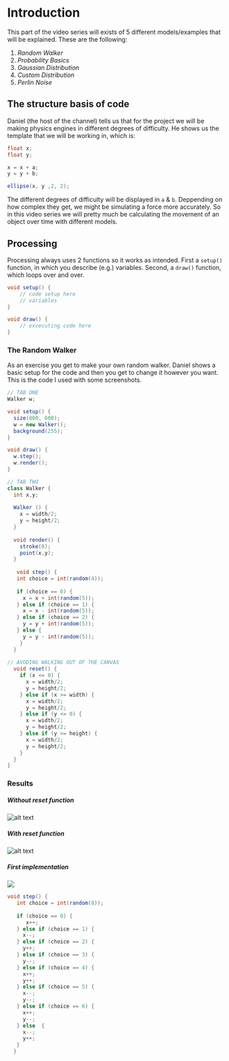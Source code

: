 # Introduction
This part of the video series will exists of 5 different models/examples that will be explained. These are the following:
1. _Random Walker_
2. _Probability Basics_
3. _Gaussian Distribution_
4. _Custom Distribution_
5. _Perlin Noise_


## The structure basis of code
Daniel (the host of the channel) tells us that for the project we will be making physics engines in different degrees of difficulty. He shows us the template that we will be working in, which is:

```java
float x;
float y;

x = x + a;
y = y + b;

ellipse(x, y ,2, 2);
```

The different degrees of difficulty will be displayed in `a` & `b`. Deppending on how complex they get, we might be simulating a force more accurately. So in this video series we will pretty much be calculating the movement of an object over time with different models. 

## Processing
Processing always uses 2 functions so it works as intended. First a `setup()` function, in which you describe (e.g.) variables. Second, a `draw()` function, which loops over and over. 

```java
void setup() {
    // code setup here 
    // variables
}

void draw() {
    // excecuting code here
}
```

### The Random Walker
As an exercise you get to make your own random walker. Daniel shows a basic setup for the code and then you get to change it however you want. This is the code I used with some screenshots. 

```java
// TAB ONE
Walker w;

void setup() {
  size(800, 600);
  w = new Walker();
  background(255);
}

void draw() {
  w.step();
  w.render();
}

// TAB TWO
class Walker {
  int x,y;
  
  Walker () {
    x = width/2;
    y = height/2;
  }
  
  void render() {
    stroke(0);
    point(x,y);
  }
  
   void step() {
   int choice = int(random(4));
   
   if (choice == 0) {
     x = x + int(random(5));
   } else if (choice == 1) {
     x = x - int(random(5));
   } else if (choice == 2) {
     y = y + int(random(5)); 
   } else {
     y = y - int(random(5));
    }
  }
  
// AVODING WALKING OUT OF THE CANVAS 
  void reset() {
    if (x <= 0) {
      x = width/2;
      y = height/2;
    } else if (x >= width) {
      x = width/2;
      y = height/2;
    } else if (y <= 0) {
      x = width/2;
      y = height/2;
    } else if (y >= height) {
      x = width/2;
      y = height/2;
    }
  }
}
```

### Results
##### _Without reset function_
![alt text](https://imgur.com/wK57tds.png)

##### _With reset function_
![alt text](https://i.imgur.com/Tm43uek.png)

##### _First implementation_
![](https://i.imgur.com/JNy9sUu.png)

```java
void step() {
   int choice = int(random(8));
   
   if (choice == 0) {
      x++;
   } else if (choice == 1) {
     x--;
   } else if (choice == 2) {
     y++;
   } else if (choice == 3) {
     y--;
   } else if (choice == 4) {
     x++;
     y++;
   } else if (choice == 5) {
     x--;
     y--;
   } else if (choice == 6) {
     x++;
     y--;
   } else  {
     x--;
     y++;
   }
  }
```
